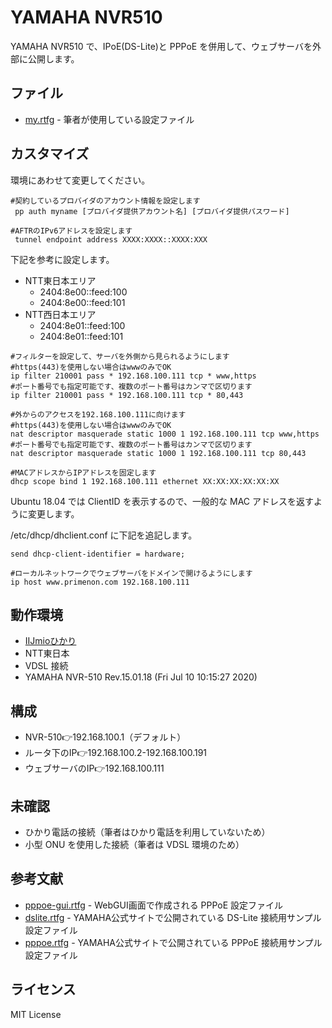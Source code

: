 # YAMAHA NVR510

YAMAHA NVR510 で、IPoE(DS-Lite)と PPPoE を併用して、ウェブサーバを外部に公開します。

## ファイル

* [my.rtfg](my.rtfg) - 筆者が使用している設定ファイル

## カスタマイズ

環境にあわせて変更してください。

```
#契約しているプロバイダのアカウント情報を設定します
 pp auth myname [プロバイダ提供アカウント名] [プロバイダ提供パスワード]
```

```
#AFTRのIPv6アドレスを設定します
 tunnel endpoint address XXXX:XXXX::XXXX:XXX
```
下記を参考に設定します。
* NTT東日本エリア
    * 2404:8e00::feed:100
    * 2404:8e00::feed:101
* NTT西日本エリア
    * 2404:8e01::feed:100
    * 2404:8e01::feed:101

```
#フィルターを設定して、サーバを外側から見られるようにします
#https(443)を使用しない場合はwwwのみでOK
ip filter 210001 pass * 192.168.100.111 tcp * www,https
#ポート番号でも指定可能です、複数のポート番号はカンマで区切ります
ip filter 210001 pass * 192.168.100.111 tcp * 80,443
```

```
#外からのアクセスを192.168.100.111に向けます
#https(443)を使用しない場合はwwwのみでOK
nat descriptor masquerade static 1000 1 192.168.100.111 tcp www,https
#ポート番号でも指定可能です、複数のポート番号はカンマで区切ります
nat descriptor masquerade static 1000 1 192.168.100.111 tcp 80,443
```

```
#MACアドレスからIPアドレスを固定します
dhcp scope bind 1 192.168.100.111 ethernet XX:XX:XX:XX:XX:XX
```
Ubuntu 18.04 では ClientID を表示するので、一般的な MAC アドレスを返すように変更します。

/etc/dhcp/dhclient.conf に下記を追記します。
```
send dhcp-client-identifier = hardware;
```

```
#ローカルネットワークでウェブサーバをドメインで開けるようにします
ip host www.primenon.com 192.168.100.111
```

## 動作環境

* [IIJmioひかり](https://www.iijmio.jp/imh/)
* NTT東日本
* VDSL 接続
* YAMAHA NVR-510 Rev.15.01.18 (Fri Jul 10 10:15:27 2020)

## 構成

* NVR-510👉192.168.100.1（デフォルト）
* ルータ下のIP👉192.168.100.2-192.168.100.191
* ウェブサーバのIP👉192.168.100.111

## 未確認

* ひかり電話の接続（筆者はひかり電話を利用していないため）
* 小型 ONU を使用した接続（筆者は VDSL 環境のため）

## 参考文献

* [pppoe-gui.rtfg](sample/pppoe-gui.rtfg) - WebGUI画面で作成される PPPoE 設定ファイル
* [dslite.rtfg](sample/dslite.rtfg) - YAMAHA公式サイトで公開されている DS-Lite 接続用サンプル設定ファイル
* [pppoe.rtfg](sample/pppoe.rtfg) - YAMAHA公式サイトで公開されている PPPoE 接続用サンプル設定ファイル

## ライセンス
MIT License
